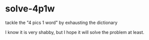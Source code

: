 # solve-4p1w
tackle the "4 pics 1 word" by exhausting the dictionary

I know it is very shabby, but I hope it will solve the problem at least.
